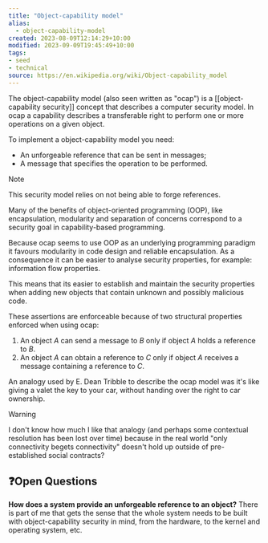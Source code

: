 ```yaml
---
title: "Object-capability model"
alias:
  - object-capability-model
created: 2023-08-09T12:14:29+10:00
modified: 2023-09-09T19:45:49+10:00
tags:
- seed
- technical
source: https://en.wikipedia.org/wiki/Object-capability_model
---
```

The object-capability model (also seen written as "ocap") is a [[object-capability security]] concept that describes a computer security model. In ocap a capability describes a transferable right to perform one or more operations on a given object.

To implement a object-capability model you need:
- An unforgeable reference that can be sent in messages;
- A message that specifies the operation to be performed.

> [!note]
> 
> This security model relies on not being able to forge references.

Many of the benefits of object-oriented programming (OOP), like encapsulation, modularity and separation of concerns correspond to a security goal in capability-based programming.

Because ocap seems to use OOP as an underlying programming paradigm it favours modularity in code design and reliable encapsulation. As a consequence it can be easier to analyse security properties, for example: information flow properties.

This means that its easier to establish and maintain the security properties when adding new objects that contain unknown and possibly malicious code.

These assertions are enforceable because of two structural properties enforced when using ocap:
1. An object _A_ can send a message to _B_ only if object _A_ holds a reference to _B_.
2. An object _A_ can obtain a reference to _C_ only if object _A_ receives a message containing a reference to _C_.

An analogy used by E. Dean Tribble to describe the ocap model was it's like giving a valet the key to your car, without handing over the right to car ownership.

> [!warning]
> 
> I don't know how much I like that analogy (and perhaps some contextual resolution has been lost over time) because in the real world "only connectivity begets connectivity" doesn't hold up outside of pre-established social contracts?

## ❓Open Questions

**How does a system provide an unforgeable reference to an object?**
There is part of me that gets the sense that the whole system needs to be built with object-capability security in mind, from the hardware, to the kernel and operating system, etc.